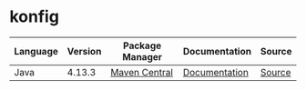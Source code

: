 # konfig

|Language|Version|Package Manager|Documentation|Source|
|-|-|-|-|-|
|Java|4.13.3|[Maven Central](https://central.sonatype.com/artifact/com.konfigthis/snaptrade-java-sdk/4.13.3)|[Documentation](https://github.com/passiv/snaptrade-sdks/tree/master/sdks/java/blob/main/README.md)|[Source](https://github.com/passiv/snaptrade-sdks/tree/master/sdks/java)|